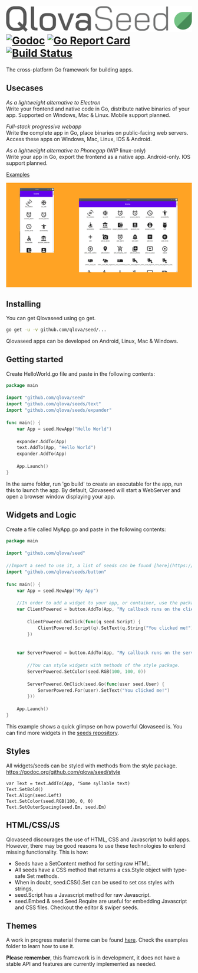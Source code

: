 # ![logo](media/logo.svg) [![Godoc](https://godoc.org/github.com/qlova/seed?status.svg)](https://godoc.org/github.com/qlova/seed) [![Go Report Card](https://goreportcard.com/badge/github.com/qlova/seed)](https://goreportcard.com/report/github.com/qlova/seed) [![Build Status](https://travis-ci.org/qlova/seed.svg?branch=master)](https://travis-ci.org/qlova/seed)

The cross-platform Go framework for building apps.

## Usecases

*As a lightweight alternative to Electron*  
 Write your frontend and native code in Go, distribute native binaries of your app.
 Supported on Windows, Mac & Linux. Mobile support planned.
 
*Full-stack progressive webapp*  
 Write the complete app in Go, place binaries on public-facing web servers.
 Access these apps on Windows, Mac, Linux, IOS & Android.
 
*As a lightweight alternative to Phonegap* (WIP linux-only)  
 Write your app in Go, export the frontend as a native app.
 Android-only. IOS support planned.

[Examples](examples)

![showcase](media/showcase.jpg)

## Installing

You can get Qlovaseed using go get.
```sh
go get -u -v github.com/qlova/seed/...
```
Qlovaseed apps can be developed on Android, Linux, Mac & Windows.

## Getting started

Create HelloWorld.go file and paste in the following contents:

```go
package main

import "github.com/qlova/seed"
import "github.com/qlova/seeds/text"
import "github.com/qlova/seeds/expander"

func main() {
	var App = seed.NewApp("Hello World")

	expander.AddTo(App)
	text.AddTo(App, "Hello World")
	expander.AddTo(App)

	App.Launch()
}

```

In the same folder, run 'go build' to create an executable for the app, run this to launch the app. By default, Qlovaseed will start a WebServer and open a browser window displaying your app.

## Widgets and Logic

Create a file called MyApp.go and paste in the following contents:

```go
package main

import "github.com/qlova/seed"

//Import a seed to use it, a list of seeds can be found [here](https://github.com/qlova/seeds).
import "github.com/qlova/seeds/button"

func main() {
	var App = seed.NewApp("My App")

	//In order to add a widget to your app, or container, use the package's AddTo method.
	var ClientPowered = button.AddTo(App, "My callback runs on the client")
	
		ClientPowered.OnClick(func(q seed.Script) {
			ClientPowered.Script(q).SetText(q.String("You clicked me!"))
		})
	
	
	var ServerPowered = button.AddTo(App, "My callback runs on the server")
	
		//You can style widgets with methods of the style package.
		ServerPowered.SetColor(seed.RGB(100, 100, 0))
	
		ServerPowered.OnClick(seed.Go(func(user seed.User) {
			ServerPowered.For(user).SetText("You clicked me!")
		}))

	App.Launch()
}
```

This example shows a quick glimpse on how powerful Qlovaseed is. You can find more widgets in the [seeds repository](https://github.com/qlova/seeds).

## Styles

All widgets/seeds can be styled with methods from the style package.
https://godoc.org/github.com/qlova/seed/style

```
var Text = text.AddTo(App, "Some syllable text)
Text.SetBold()
Text.Align(seed.Left)
Text.SetColor(seed.RGB(100, 0, 0)
Text.SetOuterSpacing(seed.Em, seed.Em)
```

## HTML/CSS/JS

Qlovaseed discourages the use of HTML, CSS and Javascript to build apps.
However, there may be good reasons to use these technologies to extend missing functionality. This is how:

* Seeds have a SetContent method for setting raw HTML.
* All seeds have a CSS method that returns a css.Style object with type-safe Set methods.
* When in doubt, seed.CSS().Set can be used to set css styles with strings,
* seed.Script has a Javascript method for raw Javascript.
* seed.Embed & seed.Seed.Require are useful for embedding Javascript and CSS files. Checkout the editor & swiper seeds.

## Themes

A work in progress material theme can be found [here](https://github.com/qlova/theme/tree/master/material).
Check the examples folder to learn how to use it.

**Please remember**, this framework is in development, it does not have a stable API and features are currently implemented as needed.
